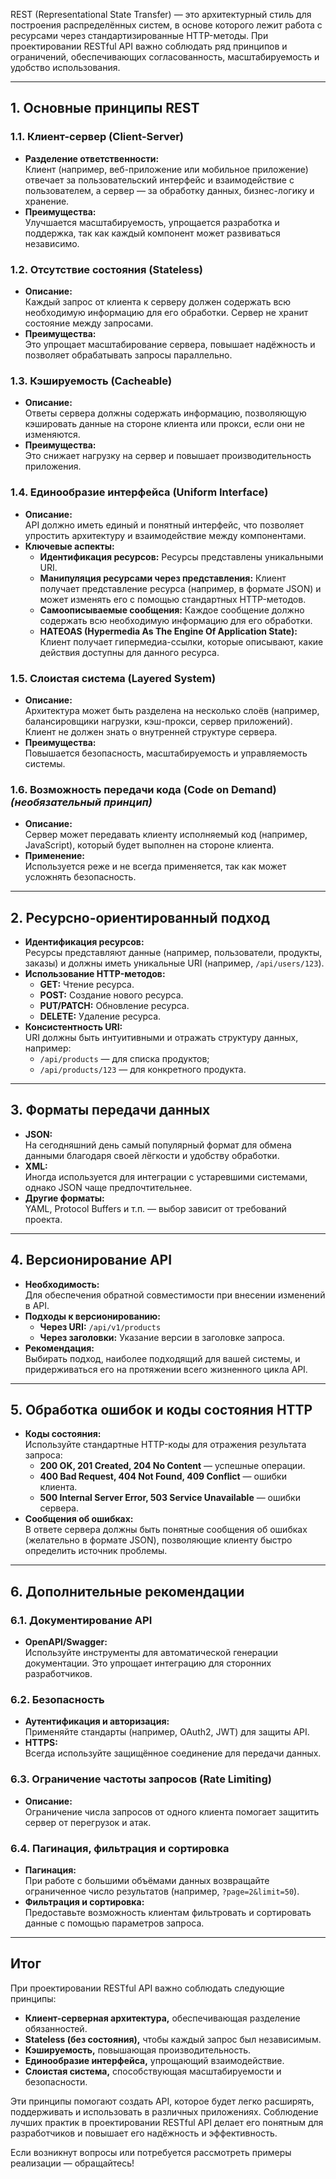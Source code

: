 REST (Representational State Transfer) — это архитектурный стиль для построения распределённых систем, в основе которого лежит работа с ресурсами через стандартизированные HTTP-методы. При проектировании RESTful API важно соблюдать ряд принципов и ограничений, обеспечивающих согласованность, масштабируемость и удобство использования.

---

## 1. Основные принципы REST

### 1.1. Клиент-сервер (Client-Server)

- **Разделение ответственности:**  
    Клиент (например, веб-приложение или мобильное приложение) отвечает за пользовательский интерфейс и взаимодействие с пользователем, а сервер — за обработку данных, бизнес-логику и хранение.
- **Преимущества:**  
    Улучшается масштабируемость, упрощается разработка и поддержка, так как каждый компонент может развиваться независимо.

### 1.2. Отсутствие состояния (Stateless)

- **Описание:**  
    Каждый запрос от клиента к серверу должен содержать всю необходимую информацию для его обработки. Сервер не хранит состояние между запросами.
- **Преимущества:**  
    Это упрощает масштабирование сервера, повышает надёжность и позволяет обрабатывать запросы параллельно.

### 1.3. Кэшируемость (Cacheable)

- **Описание:**  
    Ответы сервера должны содержать информацию, позволяющую кэшировать данные на стороне клиента или прокси, если они не изменяются.
- **Преимущества:**  
    Это снижает нагрузку на сервер и повышает производительность приложения.

### 1.4. Единообразие интерфейса (Uniform Interface)

- **Описание:**  
    API должно иметь единый и понятный интерфейс, что позволяет упростить архитектуру и взаимодействие между компонентами.
- **Ключевые аспекты:**
    - **Идентификация ресурсов:** Ресурсы представлены уникальными URI.
    - **Манипуляция ресурсами через представления:** Клиент получает представление ресурса (например, в формате JSON) и может изменять его с помощью стандартных HTTP-методов.
    - **Самоописываемые сообщения:** Каждое сообщение должно содержать всю необходимую информацию для его обработки.
    - **HATEOAS (Hypermedia As The Engine Of Application State):** Клиент получает гипермедиа-ссылки, которые описывают, какие действия доступны для данного ресурса.

### 1.5. Слоистая система (Layered System)

- **Описание:**  
    Архитектура может быть разделена на несколько слоёв (например, балансировщики нагрузки, кэш-прокси, сервер приложений). Клиент не должен знать о внутренней структуре сервера.
- **Преимущества:**  
    Повышается безопасность, масштабируемость и управляемость системы.

### 1.6. Возможность передачи кода (Code on Demand) _(необязательный принцип)_

- **Описание:**  
    Сервер может передавать клиенту исполняемый код (например, JavaScript), который будет выполнен на стороне клиента.
- **Применение:**  
    Используется реже и не всегда применяется, так как может усложнять безопасность.

---

## 2. Ресурсно-ориентированный подход

- **Идентификация ресурсов:**  
    Ресурсы представляют данные (например, пользователи, продукты, заказы) и должны иметь уникальные URI (например, `/api/users/123`).
- **Использование HTTP-методов:**
    - **GET:** Чтение ресурса.
    - **POST:** Создание нового ресурса.
    - **PUT/PATCH:** Обновление ресурса.
    - **DELETE:** Удаление ресурса.
- **Консистентность URI:**  
    URI должны быть интуитивными и отражать структуру данных, например:
    - `/api/products` — для списка продуктов;
    - `/api/products/123` — для конкретного продукта.

---

## 3. Форматы передачи данных

- **JSON:**  
    На сегодняшний день самый популярный формат для обмена данными благодаря своей лёгкости и удобству обработки.
- **XML:**  
    Иногда используется для интеграции с устаревшими системами, однако JSON чаще предпочтительнее.
- **Другие форматы:**  
    YAML, Protocol Buffers и т.п. — выбор зависит от требований проекта.

---

## 4. Версионирование API

- **Необходимость:**  
    Для обеспечения обратной совместимости при внесении изменений в API.
- **Подходы к версионированию:**
    - **Через URI:** `/api/v1/products`
    - **Через заголовки:** Указание версии в заголовке запроса.
- **Рекомендация:**  
    Выбирать подход, наиболее подходящий для вашей системы, и придерживаться его на протяжении всего жизненного цикла API.

---

## 5. Обработка ошибок и коды состояния HTTP

- **Коды состояния:**  
    Используйте стандартные HTTP-коды для отражения результата запроса:
    - **200 OK, 201 Created, 204 No Content** — успешные операции.
    - **400 Bad Request, 404 Not Found, 409 Conflict** — ошибки клиента.
    - **500 Internal Server Error, 503 Service Unavailable** — ошибки сервера.
- **Сообщения об ошибках:**  
    В ответе сервера должны быть понятные сообщения об ошибках (желательно в формате JSON), позволяющие клиенту быстро определить источник проблемы.

---

## 6. Дополнительные рекомендации

### 6.1. Документирование API

- **OpenAPI/Swagger:**  
    Используйте инструменты для автоматической генерации документации. Это упрощает интеграцию для сторонних разработчиков.

### 6.2. Безопасность

- **Аутентификация и авторизация:**  
    Применяйте стандарты (например, OAuth2, JWT) для защиты API.
- **HTTPS:**  
    Всегда используйте защищённое соединение для передачи данных.

### 6.3. Ограничение частоты запросов (Rate Limiting)

- **Описание:**  
    Ограничение числа запросов от одного клиента помогает защитить сервер от перегрузок и атак.

### 6.4. Пагинация, фильтрация и сортировка

- **Пагинация:**  
    При работе с большими объёмами данных возвращайте ограниченное число результатов (например, `?page=2&limit=50`).
- **Фильтрация и сортировка:**  
    Предоставьте возможность клиентам фильтровать и сортировать данные с помощью параметров запроса.

---

## Итог

При проектировании RESTful API важно соблюдать следующие принципы:

- **Клиент-серверная архитектура,** обеспечивающая разделение обязанностей.
- **Stateless (без состояния),** чтобы каждый запрос был независимым.
- **Кэшируемость,** повышающая производительность.
- **Единообразие интерфейса,** упрощающий взаимодействие.
- **Слоистая система,** способствующая масштабируемости и безопасности.

Эти принципы помогают создать API, которое будет легко расширять, поддерживать и использовать в различных приложениях. Соблюдение лучших практик в проектировании RESTful API делает его понятным для разработчиков и повышает его надёжность и эффективность.

Если возникнут вопросы или потребуется рассмотреть примеры реализации — обращайтесь!